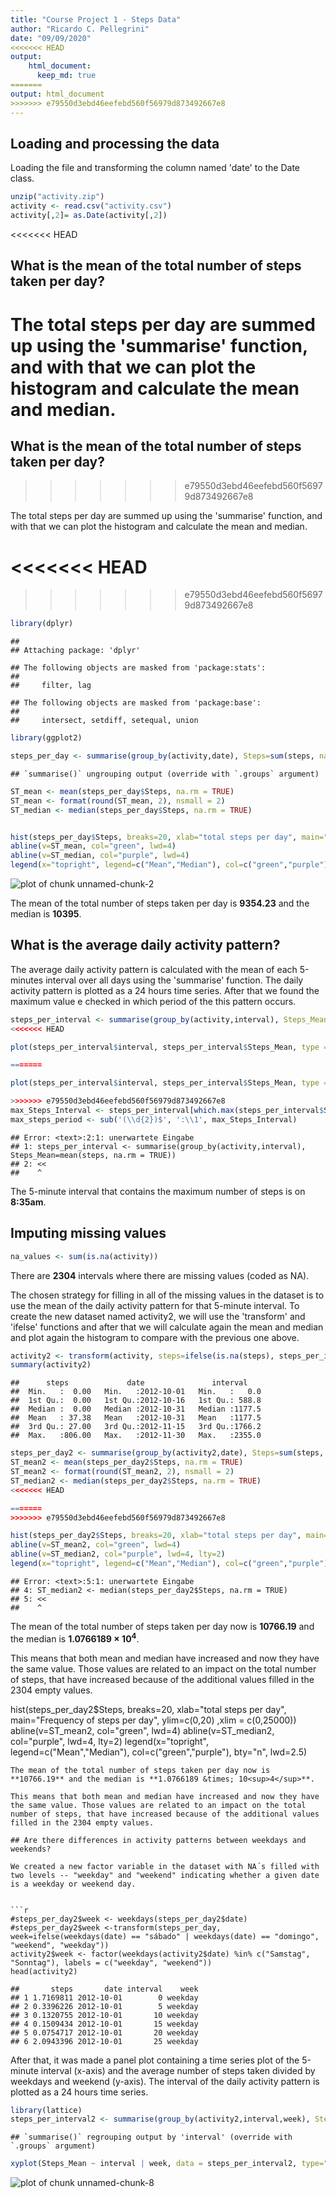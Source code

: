 ```yaml
---
title: "Course Project 1 - Steps Data"
author: "Ricardo C. Pellegrini"
date: "09/09/2020"
<<<<<<< HEAD
output: 
    html_document: 
      keep_md: true 
=======
output: html_document
>>>>>>> e79550d3ebd46eefebd560f56979d873492667e8
---
```


## Loading and processing the data

Loading the file and transforming the column named 'date' to the Date class.

```r
unzip("activity.zip")
activity <- read.csv("activity.csv")
activity[,2]= as.Date(activity[,2])
```
<<<<<<< HEAD
 
## What is the mean of the total number of steps taken per day?

The total steps per day are summed up using the 'summarise' function, and with that we can plot the histogram and calculate the mean and median.
=======

## What is the mean of the total number of steps taken per day?
>>>>>>> e79550d3ebd46eefebd560f56979d873492667e8

The total steps per day are summed up using the 'summarise' function, and with that we can plot the histogram and calculate the mean and median.

<<<<<<< HEAD
=======

>>>>>>> e79550d3ebd46eefebd560f56979d873492667e8

```r
library(dplyr)
```

```
## 
## Attaching package: 'dplyr'
```

```
## The following objects are masked from 'package:stats':
## 
##     filter, lag
```

```
## The following objects are masked from 'package:base':
## 
##     intersect, setdiff, setequal, union
```

```r
library(ggplot2)

steps_per_day <- summarise(group_by(activity,date), Steps=sum(steps, na.rm = TRUE))
```

```
## `summarise()` ungrouping output (override with `.groups` argument)
```

```r
ST_mean <- mean(steps_per_day$Steps, na.rm = TRUE)
ST_mean <- format(round(ST_mean, 2), nsmall = 2)
ST_median <- median(steps_per_day$Steps, na.rm = TRUE)


hist(steps_per_day$Steps, breaks=20, xlab="total steps per day", main="Frequency of steps per day", xlim = c(0,25000))
abline(v=ST_mean, col="green", lwd=4)
abline(v=ST_median, col="purple", lwd=4)
legend(x="topright", legend=c("Mean","Median"), col=c("green","purple"), bty="n", lwd=2.5)
```

![plot of chunk unnamed-chunk-2](figure/unnamed-chunk-2-1.png)

The mean of the total number of steps taken per day is **9354.23** and the median is **10395**.



## What is the average daily activity pattern?

The average daily activity pattern is calculated with the mean of each 5-minutes interval over all days using the 'summarise' function. The daily activity pattern is plotted as a 24 hours time series. After that we found the maximum value e checked in which period of the this pattern occurs.


```r
steps_per_interval <- summarise(group_by(activity,interval), Steps_Mean=mean(steps, na.rm = TRUE))
<<<<<<< HEAD

plot(steps_per_interval$interval, steps_per_interval$Steps_Mean, type = "l", xlab="24 Hours Period Separated in 5 Minutes Interval (hhmm format)", main="Daily Activity Pattern", ylab = "Mean of the Steps"  , xlim = c(0,2400))

=======

plot(steps_per_interval$interval, steps_per_interval$Steps_Mean, type = "l", xlab="24 Hours Period Separated in 5 Minutes Interval (hhmm format)", main="Daily Activity Pattern", ylab = "Mean of the Steps"  , xlim = c(0,2400))

>>>>>>> e79550d3ebd46eefebd560f56979d873492667e8
max_Steps_Interval <- steps_per_interval[which.max(steps_per_interval$Steps_Mean),1]
max_steps_period <- sub('(\\d{2})$', ':\\1', max_Steps_Interval)
```

```
## Error: <text>:2:1: unerwartete Eingabe
## 1: steps_per_interval <- summarise(group_by(activity,interval), Steps_Mean=mean(steps, na.rm = TRUE))
## 2: <<
##    ^
```
The 5-minute interval that contains the maximum number of steps is on **8:35am**.

## Imputing missing values


```r
na_values <- sum(is.na(activity))
```
There are **2304** intervals where there are missing values (coded as NA).

The chosen strategy for filling in all of the missing values in the dataset is to use the mean of the daily activity pattern for that 5-minute interval. To create the new dataset named activity2, we will use the 'transform' and 'ifelse' functions and after that we will calculate again the mean and median and plot again the histogram to compare with the previous one above. 


```r
activity2 <- transform(activity, steps=ifelse(is.na(steps), steps_per_interval$Steps_Mean, steps))
summary(activity2)
```

```
##      steps             date               interval     
##  Min.   :  0.00   Min.   :2012-10-01   Min.   :   0.0  
##  1st Qu.:  0.00   1st Qu.:2012-10-16   1st Qu.: 588.8  
##  Median :  0.00   Median :2012-10-31   Median :1177.5  
##  Mean   : 37.38   Mean   :2012-10-31   Mean   :1177.5  
##  3rd Qu.: 27.00   3rd Qu.:2012-11-15   3rd Qu.:1766.2  
##  Max.   :806.00   Max.   :2012-11-30   Max.   :2355.0
```


```r
steps_per_day2 <- summarise(group_by(activity2,date), Steps=sum(steps, na.rm = TRUE))
ST_mean2 <- mean(steps_per_day2$Steps, na.rm = TRUE)
ST_mean2 <- format(round(ST_mean2, 2), nsmall = 2)
ST_median2 <- median(steps_per_day2$Steps, na.rm = TRUE)
<<<<<<< HEAD

=======
>>>>>>> e79550d3ebd46eefebd560f56979d873492667e8

hist(steps_per_day2$Steps, breaks=20, xlab="total steps per day", main="Frequency of steps per day", ylim=c(0,20) ,xlim = c(0,25000))
abline(v=ST_mean2, col="green", lwd=4)
abline(v=ST_median2, col="purple", lwd=4, lty=2)
legend(x="topright", legend=c("Mean","Median"), col=c("green","purple"), bty="n", lwd=2.5)
```

```
## Error: <text>:5:1: unerwartete Eingabe
## 4: ST_median2 <- median(steps_per_day2$Steps, na.rm = TRUE)
## 5: <<
##    ^
```
The mean of the total number of steps taken per day now is **10766.19** and the median is **1.0766189 &times; 10<sup>4</sup>**.

This means that both mean and median have increased and now they have the same value. Those values are related to an impact on the total number of steps, that have increased because of the additional values filled in the 2304 empty values.

hist(steps_per_day2$Steps, breaks=20, xlab="total steps per day", main="Frequency of steps per day", ylim=c(0,20) ,xlim = c(0,25000))
abline(v=ST_mean2, col="green", lwd=4)
abline(v=ST_median2, col="purple", lwd=4, lty=2)
legend(x="topright", legend=c("Mean","Median"), col=c("green","purple"), bty="n", lwd=2.5)
```
The mean of the total number of steps taken per day now is **10766.19** and the median is **1.0766189 &times; 10<sup>4</sup>**.

This means that both mean and median have increased and now they have the same value. Those values are related to an impact on the total number of steps, that have increased because of the additional values filled in the 2304 empty values.

## Are there differences in activity patterns between weekdays and weekends?

We created a new factor variable in the dataset with NA´s filled with two levels -- "weekday" and "weekend" indicating whether a given date is a weekday or weekend day.


```r
#steps_per_day2$week <- weekdays(steps_per_day2$date)
#steps_per_day2$week <-transform(steps_per_day, week=ifelse(weekdays(date) == "sábado" | weekdays(date) == "domingo", "weekend", "weekday"))
activity2$week <- factor(weekdays(activity2$date) %in% c("Samstag", "Sonntag"), labels = c("weekday", "weekend"))
head(activity2)
```

```
##       steps       date interval    week
## 1 1.7169811 2012-10-01        0 weekday
## 2 0.3396226 2012-10-01        5 weekday
## 3 0.1320755 2012-10-01       10 weekday
## 4 0.1509434 2012-10-01       15 weekday
## 5 0.0754717 2012-10-01       20 weekday
## 6 2.0943396 2012-10-01       25 weekday
```

After that, it was made a panel plot containing a time series plot of the 5-minute interval (x-axis) and the average number of steps taken divided by weekdays and weekend (y-axis). The interval of the daily activity pattern is plotted as a 24 hours time series.


```r
library(lattice)
steps_per_interval2 <- summarise(group_by(activity2,interval,week), Steps_Mean=mean(steps, na.rm = TRUE))
```

```
## `summarise()` regrouping output by 'interval' (override with `.groups` argument)
```

```r
xyplot(Steps_Mean ~ interval | week, data = steps_per_interval2, type="l", main= "Daily Activity Pattern" ,layout = c(1,2))
```

![plot of chunk unnamed-chunk-8](figure/unnamed-chunk-8-1.png)





